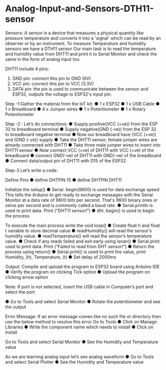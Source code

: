 # Analog-Input-and-Sensors-DTH11-sensor

Sensors: A sensor is a device that measures a physical quantity like pressure temperature and converts it into a 'signal' which can be read by an observer or by an instrument.
To measure Temperature and humidity sensors we have a DTH11 sensor
Our main task is to read the temperature and humidity value from DHT11 and print it to Serial Monitor and check the same in the form of analog input too.

DHT11 include 4 pins:
1. GND pin: connect this pin to GND (0V)
2. VCC pin: connect this pin to VCC (3.3V)
3. DATA pin: the pin is used to communicate between the sensor and ESP32, outputs the voltage to ESP32's input pin.

Step -1:Gather the material from the IoT kit:
● 1 x ESP32
● 1 x USB Cable
● 1 x Breadboard
● 4 x Jumper wires
● 1 x Potentiometer
● 1 x Rotary Potentiometer

Step -2 : Let’s do connections:
● Supply positive(VCC (+ve)) from the ESP 32 to breadboard terminal
● Supply negative(GND (-ve)) from the ESP 32 to breadboard negative terminal
● Now our breadboard have (VCC (+ve)) and (GND (-ve)) supply
● Take the DHT11 sensor, female jumper wires are already connected with DHT11
● Take three male jumper wires to insert into DHT11 sensor
● Now connect VCC (+ve) of DHT11 with VCC (+ve) of the breadboard
● connect GND(-ve) of DHT11 with GND(-ve) of the breadboard
● Connect data/output pin of DHT11 with D15 of the ESP32

Step-3 Let’s write a code:

Define Pins
● define DHTPIN 15
● define DHTPIN DHT11

Initialize the setup()
● Serial. begin(9600) is used for data exchange speed This tells the Arduino to get ready to exchange messages with the Serial Monitor at a data rate of 9600 bits per second. That's 9600 binary ones or zeros per second and is commonly called a baud rate.
● Serial.printIn is used to print data. Print (“DHT11 sensor!”)
● dht. begin() is used to begin the process

To execute the main process write the void loop()
● Create float h and float t variable to store decimal value
● readHumidity() will read the sensor’s humidity value.
● readTemperature() will read the sensor’s temperature value.
● Check if any reads failed and exit early using isnan()
● Serial.print used to print data. Print (“Failed to read from DHT sensor!”)
● Return the process using return()
● Serial.print() is used to print the value, print Humidity, (h), Temperature, (t)
● Set delay of 2000ms

Output:
Compile and upload the program to ESP32 board using Arduino IDE
● Verify the program on clicking Tick option
● Upload the program on clicking arrow option

Note: If port is not selected, insert the USB cable in Computer’s port and select the port

● Go to Tools and select Serial Monitor
● Rotate the potentiometer and see the output

Error Message: If an error message comes like no such file or directory then use the below method to resolve this error
Go to Tools
● Click on Manage Libraries
● Write the component name which needs to install
● Click on Install

Go to Tools and select Serial Monitor
● See the Humidity and Temperature value

As we are learning analog input let’s see analog waveform
● Go to Tools and select Serial Plotter
● See the Humidity and Temperature value
